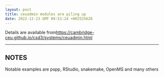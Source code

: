 ```yaml
---
layout: post
title: ceuadmin modules are piling up
date: 2022-12-23 GMT 09:51:24 +002525628
---
```


Details are available from<https://cambridge-ceu.github.io/csd3/systems/ceuadmin.html>

<!--more-->

---

## NOTES

Notable examples are pspp, RStudio, snakemake, OpenMS and many others
